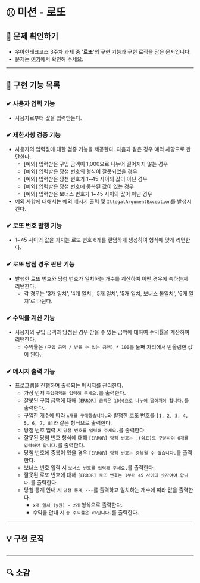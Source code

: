 # ⚾︎ 미션 - 로또


## 👀 문제 확인하기
- 우아한테크코스 3주차 과제 중 '**로또**'의 구현 기능과 구현 로직을 담은 문서입니다.
- 문제는 [여기](https://github.com/woowacourse-precourse/java-lotto)에서 확인해 주세요.

---

## 🌟 구현 기능 목록

### ✔ 사용자 입력 기능
- 사용자로부터 값을 입력받는다.

### ✔ 제한사항 검증 기능
- 사용자의 입력값에 대한 검증 기능을 제공한다. 다음과 같은 경우 예외 사항으로 판단한다.
  - [예외] 입력받은 구입 금액이 1,000으로 나누어 떨어지지 않는 경우
  - [예외] 입력받은 당첨 번호의 형식이 잘못되었을 경우
  - [예외] 입력받은 당첨 번호가 1~45 사이의 값이 아닌 경우
  - [예외] 입력받은 당첨 번호에 중복된 값이 있는 경우
  - [예외] 입력받은 보너스 번호가 1~45 사이의 값이 아닌 경우
- 예외 사항에 대해서는 예외 메시지 출력 및 `IllegalArgumentException`를 발생시킨다.

### ✔ 로또 번호 발행 기능
- 1~45 사이의 값을 가지는 로또 번호 6개를 랜덤하게 생성하여 형식에 맞게 리턴한다.

### ✔ 로또 당첨 경우 판단 기능
- 발행한 로또 번호와 당첨 번호가 일치하는 개수를 계산하여 어떤 경우에 속하는지 리턴한다.
  - 각 경우는 '3개 일치', '4개 일치', '5개 일치', '5개 일치, 보너스 불일치', '6개 일치'로 나뉜다.

### ✔ 수익률 계산 기능
- 사용자의 구입 금액과 당첨된 경우 받을 수 있는 금액에 대하여 수익률을 계산하여 리턴한다.
  - 수익률은 `(구입 금액 / 받을 수 있는 금액) * 100`를 둘째 자리에서 반올림한 값이 된다.

### ✔ 메시지 출력 기능 
- 프로그램을 진행하며 출력되는 메시지를 관리한다.
  - 가장 먼저 `구입금액을 입력해 주세요.`를 출력한다.
  - 잘못된 구입 금액에 대해 `[ERROR] 금액은 1000으로 나누어 떨어져야 합니다.`를 출력한다.
  - 구입한 개수에 따라 `x개를 구매했습니다.`와 발행한 로또 번호를 `[1, 2, 3, 4, 5, 6, 7, 8]`와 같은 형식으로 출력한다.
  - 당첨 번호 입력 시 `당첨 번호를 입력해 주세요.`를 출력한다.
  - 잘못된 당첨 번호 형식에 대해 `[ERROR] 당첨 번호는 ,(쉼표)로 구분하여 6개를 입력해야 합니다.`를 출력한다.
  - 당첨 번호에 중복이 있을 경우 `[ERROR] 당첨 번호는 중복될 수 없습니다.`를 출력한다.
  - 보너스 번호 입력 시 `보너스 번호를 입력해 주세요.`를 출력한다.
  - 잘못된 로또 번호에 대해 `[ERROR] 로또 번호는 1부터 45 사이의 숫자여야 합니다.`를 출력한다.
  - 당첨 통계 안내 시 `당첨 통계`, `---`를 출력하고 일치하는 개수에 따라 값을 출력한다.
    - `x개 일치 (y원) - z개` 형식으로 출력한다.
    - 수익률 안내 시 `총 수익률은 x%입니다.`를 출력한다.
---

## 💡 구현 로직
~~~

~~~

---

## 🔍 소감
